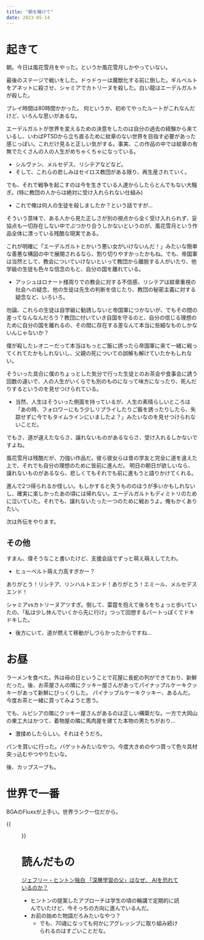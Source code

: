 ```yaml
---
title: "朝を賭けて"
date: 2023-05-14
---
```



# 起きて
朝。今日は風花雪月をやった。というか風花雪月しかやっていない。

最後のステージで戦いをした。ドゥドゥーは魔獣化する前に倒した。ギルベルトをアネットに殺させ、シャミアでカトリーヌを殺した。白い龍はエーデルガルトが殺した。

プレイ時間は80時間かかった。
何というか、初めてやったルートがこれなんだけど、いろんな思いがあるな。

エーデルガルトが世界を変えるための決意をしたのは自分の過去の経験から来ているし、いわばPTSDから立ち直るために紋章のない世界を目指す必要があった感じっぽい。これだけ見ると正しい気がする。事実、この作品の中では紋章の有無でたくさんの人の人生がめちゃくちゃになっている。
- シルヴァン、メルセデス、リシテアなどなど。
- そして、これらの悲しみはセイロス教団がある限り、再生産されていく。

でも、それで戦争を起こすのは今を生きている人達からしたらとんでもない大騒ぎ。(特に教団の人からは絶対に受け入れられない仕組み)
- これで俺は何人の生徒を殺しましたか？という話ですが...

そういう意味で、ある人から見た正しさが別の視点から全く受け入れられず、妥協点も一切存在しない中でぶつかり合うしかないというのが、風花雪月という作品全体に漂っている残酷な現実である。

これが明確に「エーデルガルトとかいう悪い女がいけないんだ！」みたいな簡単な善悪な構図の中で展開されるなら、割り切りやすかったかもね。でも、帝国軍は当然として、教会についていけないといって教団から離脱する人がいたり、他学級の生徒も色々な信念のもと、自分の国を離れている。
- アッシュはロナート様周りでの教会に対する不信感、リシテアは紋章重視の社会への疑念、他の生徒は先生の判断を信じたり、教団の秘密主義に対する疑念など、いろいろ。

勿論、これらの生徒は自学級に勧誘しないと帝国軍につかないが、でもその間の差ってなんなんだろう？教団に付いていき自国を守るのと、自分の信じる理想のために自分の国を離れるの、その間に存在する差なんて本当に些細なものしかないんじゃないか？

僕が殺したレオニーだって本当はもっとご飯に誘ったら帝国軍に来て一緒に戦ってくれてたかもしれないし、父親の死についての誤解も解けていたかもしれない。

そういった具合に僕のちょっとした気分で行った生徒とのお茶会や食事会に誘う回数の違いで、人の人生がいくらでも別のものになって味方になったり、死んだりするというのを見せつけられている。
- 当然、人生はそういった側面を持っているが、人生の素晴らしいところは「あの時、フォロワーにもう少しリプライしたりご飯を誘ったりしたら、失踪せずに今でもタイムラインにいましたよ？」みたいなのを見せつけられないことだ。

でもさ、道が違えたならさ、譲れないものがあるならさ、受け入れるしかないですよね。

風花雪月は残酷だが、力強い作品だ。彼ら彼女らは昔の学友と完全に道を違えた上で、それでも自分の理想のために皆前に進んだ。
明日の朝日が欲しいなら、譲れないものがあるなら、悲しくてもそれでも前に進もうと語りかけてくれる。

進んで2つ得られるか怪しい。もしかすると失うもののほうが多いかもしれないし、確実に楽しかったあの頃には帰れない。エーデルガルトもディミトリのために泣いていた。それでも、譲れないたった一つのために戦おうよ。俺もかくありたい。

次は外伝をやります。


## その他
すまん、偉そうなこと書いたけど、支援会話でずっと萌え萌えしてたわ。
- ヒューベルト萌え力高すぎかー？

ありがとう！リシテア、リンハルトエンド！ありがとう！エミール、メルセデスエンド！

シャミアvsカトリーヌアツすぎ。倒して、雷霆を抱えて後ろをちょっと歩いていたの、「私は少し休んでいくから先に行け」つって回想するパートっぽくてドキドキした。
- 後方にいて、道が燃えて移動がしづらかったからですね...
# お昼
ラーメンを食べた。外は母の日ということで花屋に長蛇の列ができており、新鮮だった。後、お茶屋さんの隣にクッキー屋さんがあってパイナップルケーキクッキーがあって新鮮にびっくりした。
パイナップルケーキクッキー、あるんだ。今度お茶と一緒に買ってみようと思う。

でも、ルピシアの隣にクッキー屋さんがあるのは正しい構築だな。一方で大岡山の東工大はかつて、着物屋の隣に馬肉屋を建てた本物の男たちがおり...
- 激揉めしたらしい。それはそうだろ。

パンを買いに行った。バゲットみたいなやつ。今度大きめのやつ買って色々具材突っ込むやつやりたいな。

後、カップスープも。

# 世界で一番
BGAのFluxxが上手い。世界ランク一位だから。

{{<figure src="/media/2023-05-14-board.png" alt="board">}}
# 読んだもの
[ジェフリー・ヒントン独白
「深層学習の父」はなぜ、
AIを恐れているのか？](https://www.technologyreview.jp/s/306240/geoffrey-hinton-tells-us-why-hes-now-scared-of-the-tech-he-helped-build/)

- ヒントンの提案したアプローチは学生の頃の輪講で定期的に読んでいたけど、今そっちの方向に進んでいるんだ。
- お前の始めた物語だろみたいなやつ？
  - でも、70歳になっても何かにアグレッシブに取り組み続けられるのはすごいことだな。